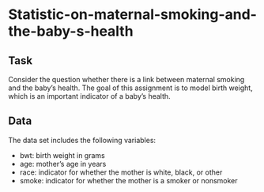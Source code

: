 # Statistic-on-maternal-smoking-and-the-baby-s-health

## Task
Consider the question whether there is a link between maternal smoking and the baby’s health. The goal of this assignment is to model birth weight, which is an important indicator of a baby’s health. 

## Data
The data set includes the following variables:
- bwt: birth weight in grams
- age: mother’s age in years
- race: indicator for whether the mother is white, black, or other
- smoke: indicator for whether the mother is a smoker or nonsmoker
